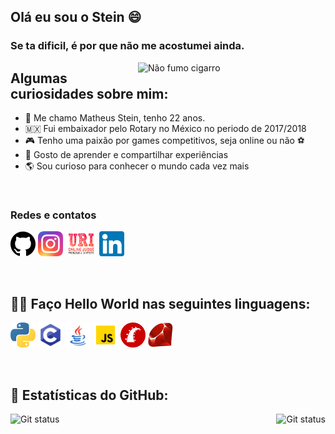 ## Olá eu sou o Stein 😄
### Se ta dificil, é por que não me acostumei ainda.

<img src="https://media.giphy.com/media/VigrMqLg1C9C8/giphy.gif" title="Não fumo cigarro"
    align="right"  width="300px">

## Algumas curiosidades sobre mim:
- 🧔 Me chamo Matheus Stein, tenho 22 anos.
- 🇲🇽 Fui embaixador pelo Rotary no México no periodo de 2017/2018
- 🎮 Tenho uma paixão por games competitivos, seja online ou não ⚽
- 🧠 Gosto de aprender e compartilhar experiências
- 🌎 Sou curioso para conhecer o mundo cada vez mais

<br>

<h3>Redes e contatos </h3>

[<img src="./github.png" width="40" height="40" title="Github" alt="Github">](https://github.com/steinglk)
[<img src="./insta.png" width="40" height="40" title="Instagram" alt="Instagram">](https://www.instagram.com/steinzito/)
[<img src="./uri.png" width ="50" height="40" title="Uri Online Judge" alt="URI">](https://www.urionlinejudge.com.br/judge/pt/profile/161992)
[<img src="./linkedin.png" width ="40" height="40" title="Linkedin" alt="URI">](https://www.linkedin.com/in/matheus-stein-dev/)

<br>

## 👨‍💻 Faço Hello World nas seguintes linguagens:

[<img src="./python.png" width="40" height="40" title="Python" alt=Python>](https://www.python.org/)
[<img src="./c.png" width="40" height="40" title="C" alt=C>](https://www.learn-c.org/)
[<img src="./java.png" width="40" height="40" title="Java" alt=Java>](https://www.java.com/pt-BR/)
[<img src="./js.png" width="40" height="40" title="Java Script" alt=JS>](https://developer.mozilla.org/pt-BR/docs/Web/JavaScript)
[<img src="./ruby-rails.png" width="40" height="40" title="Ruby on Rails" alt=Rails>](https://rubyonrails.org/)
[<img src="./ruby.png" width="40" height="40" title="Ruby" alt=Ruby>](https://www.ruby-lang.org/pt/)

<br>

## 🧮 Estatísticas do GitHub:

<img src="https://github-readme-stats.vercel.app/api?username=steinglk&show_icons=true&hide_border=true&theme=dark"
alt = "Git status"
title="Meu status do github"
style = "float: right; margin-left: 0px;" />
<img src="https://github-readme-stats.vercel.app/api/top-langs/?username=steinglk&layout=compact&hide_border=true&theme=dark"
     alt = "Git status" 
     title ="As linguagens que eu mais uso"
     style = "float: left; margin-right: 0px;" />
